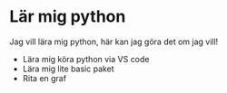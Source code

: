 # Lär mig python
Jag vill lära mig python, här kan jag göra det om jag vill!

- Lära mig köra python via VS code
- Lära mig lite basic paket
- Rita en graf
